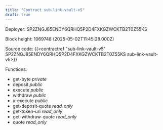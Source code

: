 ```yaml
---
title: "Contract sub-link-vault-v5"
draft: true
---
```

Deployer: SP2ZNGJ85ENDY6QRHQ5P2D4FXKGZWCKTB2T0Z55KS


 



Block height: 1069748 (2025-05-02T11:45:28.000Z)

Source code: {{<contractref "sub-link-vault-v5" SP2ZNGJ85ENDY6QRHQ5P2D4FXKGZWCKTB2T0Z55KS sub-link-vault-v5>}}

Functions:

* get-byte _private_
* deposit _public_
* execute _public_
* withdraw _public_
* x-execute _public_
* get-deposit-quote _read_only_
* get-token-uri _read_only_
* get-withdraw-quote _read_only_
* quote _read_only_
